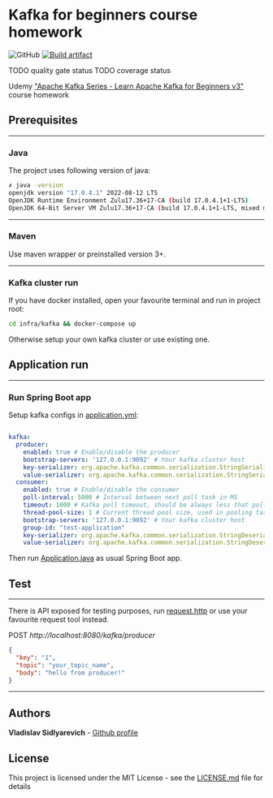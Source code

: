 # Kafka for beginners course homework
![GitHub](https://img.shields.io/github/license/vlsidlyarevich/udemy-kafka-for-beginners)
[![Build artifact](https://github.com/vlsidlyarevich/udemy-kafka-for-beginners/actions/workflows/maven.yml/badge.svg?branch=main)](https://github.com/vlsidlyarevich/udemy-kafka-for-beginners/actions/workflows/maven.yml)

TODO quality gate status
TODO coverage status


Udemy ["Apache Kafka Series - Learn Apache Kafka for Beginners v3"](https://www.udemy.com/course/apache-kafka/) course homework

<!-- PREREQUISITES -->
## Prerequisites

---
### Java
The project uses following version of java:

``` bash 
✗ java -version
openjdk version "17.0.4.1" 2022-08-12 LTS
OpenJDK Runtime Environment Zulu17.36+17-CA (build 17.0.4.1+1-LTS)
OpenJDK 64-Bit Server VM Zulu17.36+17-CA (build 17.0.4.1+1-LTS, mixed mode, sharing)
```

---
### Maven
Use maven wrapper or preinstalled version 3+.

<!-- HOW TO RUN -->

---
### Kafka cluster run

If you have docker installed, open your favourite terminal and run in project root:

``` bash
cd infra/kafka && docker-compose up
```

Otherwise setup your own kafka cluster or use existing one.



## Application run

---

### Run Spring Boot app

Setup kafka configs in [application.yml](https://github.com/vlsidlyarevich/udemy-kafka-for-beginners/blob/main/src/main/resources/application.yml):
```yaml

kafka:
  producer:
    enabled: true # Enable/disable the producer
    bootstrap-servers: '127.0.0.1:9092' # Your kafka cluster host
    key-serializer: org.apache.kafka.common.serialization.StringSerializer # Key serializer class
    value-serializer: org.apache.kafka.common.serialization.StringSerializer # Value serializer class
  consumer:
    enabled: true # Enable/disable the consumer
    poll-interval: 5000 # Interval between next poll task in MS
    timeout: 1000 # Kafka poll timeout, should be always less that poll-interval
    thread-pool-size: 1 # Current thread pool size, used in pooling task scheduling 
    bootstrap-servers: '127.0.0.1:9092' # Your kafka cluster host
    group-id: "test-application"
    key-serializer: org.apache.kafka.common.serialization.StringDeserializer # Key deserializer class
    value-serializer: org.apache.kafka.common.serialization.StringDeserializer # Value deserializer class

```

Then run [Application.java](https://github.com/vlsidlyarevich/udemy-kafka-for-beginners/blob/main/src/main/java/com/github/vlsidlyarevich/udemy_kafka_for_beginners/Application.java)
as usual Spring Boot app.

## Test

---
There is API exposed for testing purposes, run [request.http](https://github.com/vlsidlyarevich/udemy-kafka-for-beginners/blob/main/infra/api/publishToProducer.http)
or use your favourite request tool instead.

POST _http://localhost:8080/kafka/producer_
```json
{
  "key": "1",
  "topic": "your_topic_name",
  "body": "hello from producer!"
}
```

<!-- ADDITIONAL -->
---

## Authors

**Vladislav Sidlyarevich** - [Github profile](https://github.com/vlsidlyarevich)

## License

This project is licensed under the MIT License - see the [LICENSE.md](LICENSE.md) file for details
